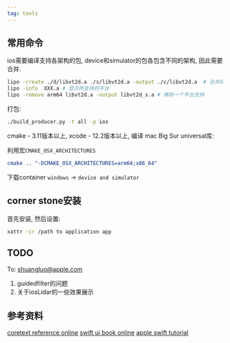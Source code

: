 ```yaml
---
tag: tools
---
```

## 常用命令
ios需要编译支持各架构的包, device和simulator的包各包含不同的架构, 因此需要合并.
```bash
lipo -create ./d/libvt2d.a ./s/libvt2d.a -output ./c/libvt2d.a  # 合并库
lipo -info  XXX.a # 显示所支持的平台
lipo -remove arm64 libvt2d.a -output libvt2d_s.a # 移除一个平台支持
```

打包:
```bash
./build_producer.py -t all -p ios
```



cmake - 3.11版本以上, xcode - 12.2版本以上, 编译 mac Big Sur universal库:

利用宏`CMAKE_OSX_ARCHITECTURES` 

```cmake
cmake .. "-DCMAKE_OSX_ARCHITECTURES=arm64;x86_64"
```

下载container
`windows` -> `device and simulator` 

## corner stone安装
首先安装, 然后设置:

```bash
xattr -cr /path to application app
```

## TODO

To: shuangluo@apple.com
1. guidedfilter的问题
2. 关于iosLidar的一些效果展示

## 参考资料
[coretext reference online](https://developer.apple.com/library/archive/documentation/StringsTextFonts/Conceptual/CoreText_Programming/Overview/Overview.html)
[swift ui book online](https://www.hackingwithswift.com/books/ios-swiftui/integrating-core-image-with-swiftui)
[apple swift tutorial](https://developer.apple.com/tutorials/swiftui/creating-and-combining-views)